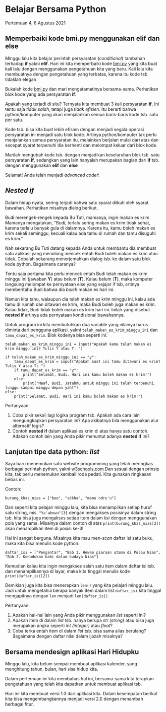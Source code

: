 # Belajar Bersama Python

Pertemuan 4, 6 Agustus 2021


## Memperbaiki kode bmi.py menggunakan elif dan else

Minggu lalu kita belajar perintah persyaratan (*conditional*) tambahan terhadap **if** yakni **elif**. Hari ini kita memperbaiki kode [bmi.py](./latihan/bmi.py) yang kita buat kali lalu dengan menggunakan pengetahuan kita yang baru. Kali lalu kita membuatnya dengan pengetahuan yang terbatas, karena itu kode tsb. tidaklah elegan.

Bukalah kode [bmi.py](./latihan/bmi.py) dan mari mengatamatinya bersama-sama. Perhatikan blok kode yang ada persyaratan **if**.

Apakah yang terjadi di situ? Ternyata kita membuat 3 kali persyaratan **if**. Ini tentu saja *tidak salah*, tetapi juga *tidak efisien*. Itu berarti bahwa python/komputer yang akan menjalankan semua baris-baris kode tsb. satu per satu.

Kode tsb. bisa kita buat lebih efisien dengan menjadi segala operasi persyaratan ini menjadi satu blok kode. Artinya python/komputer tak perlu menjalankan semua persyaratan itu, melainkan berjalan mulai dari atas dan secepat syarat terpenuhi dia berhenti dan melompat keluar dari blok kode. 

Marilah mengubah kode tsb. dengan menjadikan keseluruhan blok tsb. satu persyaratan **if**, sedangkan yang lain hanyalah merupakan bagian dari **if** tsb. dengan menggunakan **elif** dan **else**

Selamat! Anda telah menjadi *advanced coder*!


## *Nested if*

Dalam hidup nyata, sering terjadi bahwa satu syarat diikuti oleh syarat bawahan. Perhatikan misalnya dialog berikut.

Budi merengek-rengek kepada Bu Tuti, mamanya, ingin makan es krim. Mamanya mengatakan, "Budi, terlalu sering makan es krim tidak sehat, karena terlalu banyak gula di dalamnya. Karena itu, kamu boleh makan es krim sekali seminggu, kecuali kalau ada tamu di rumah dan tamu disuguhi es krim."

Nah sekarang Bu Tuti datang kepada Anda untuk membantu dia membuat satu aplikasi yang menolong mencek entah Budi boleh makan es krim atau tidak. Cobalah sekarang menerjemahkan dialog tsb. ke dalam satu blok kode python. Bagaimana caranya?

Tentu saja pertama kita perlu mencek entah Budi telah makan es krim minggu ini (jawaban **Y**) atau belum (**T**). Kalau belum (**T**), maka komputer langsung melompat ke pernyataan else yang sejajar if tsb, artinya memberitahu Budi bahwa dia *boleh* makan es hari ini.

Namun kita tahu, walaupun dia telah makan es krim minggu ini, kalau ada tamu di rumah dan ditawari es krim, maka Budi boleh juga makan es krim. Kalau tidak, Budi tidak boleh makan es krim hari ini. Inilah yang disebut **nested if** artinya ada pernyataan kondisional bawahannya.

Untuk program ini kita membutuhkan dua variable yang nilainya harus diminta dari pengguna aplikasi, yakni `telah_makan_es_krim_minggu_ini` dan `tamu_dapat_es_krim`. Blok kodenya bisa seperti ini:

```
telah_makan_es_krim_minggu_ini = input("Apakah kamu telah makan es krim minggu ini? Tulis Y atau T: ")

if telah_makan_es_krim_minggu_ini == "y":
    tamu_dapat_es_krim = input("Apakah saat ini tamu ditawari es krim? Tulis Y atau T: ")
    if tamu_dapat_es_krim == "y":
        print("Selamat, Budi. Hari ini kamu boleh makan es krim!")
    else:
        print("Maaf, Budi. Jatahmu untuk minggu ini telah terpenuhi. tunggu sampai minggu depan yah!")
else:
    print("Selamat, Budi. Hari ini kamu boleh makan es krim!")
```

Pertanyaan:
1. Coba pikir sekali lagi logika program tsb. Apakah ada cara lain mengungkapkan persyaratan ini? Apa akibatnya bila menggunakan alur alternatif logis?
2. Contoh **nested if** dalam aplikasi es krim di atas hanya satu contoh. Adakah contoh lain yang Anda pikir menuntut adanya **nested if** ini?


## Lanjutan tipe data python: *list*

Saya baru menemukan satu website programming yang telah meringkas berbagai perintah python, yakni [w3schools.com](https://www.w3schools.com/python/python_lists.asp) Dan sesuai dengan prinsip kita, tak perlu menemukan kembali roda pedati. Kita gunakan ringkasan bebas ini.

Contoh:

```
burung_khas_nias = ["beo", "sökha", "manu ndru'u"]
```

Dan seperti kita pelajari minggu lalu, kita bisa menampilkan setiap huruf satu string, mis. `"Ya'ahowu"[3]` dengan mengakses posisinya dalam string tsb. kita bisa juga mengakses setiap item dalam *list* dengan menggunakan pola yang sama. Misalnya dalam contoh di atas `print(burung_khas_nias[2])` akan menampilkan item di posisi ke-3!

Hal ini sangat berguna. Misalnya kita mau men-*scan* daftar isi satu buku, maka kita bisa menulis kode python: 

```
daftar_isi = ["Pengantar", "Bab 1. Hewan piaraan utama di Pulau Nias", "Bab 2. Kedudukan babi dalam budaya Nias"]
```

Kemudian kalau kita ingin mengakses salah satu item dalam daftar isi tsb. dan menampilkannya di layar, maka kita tinggal menulis kode `print(daftar_isi[2])`

Demikian juga kita bisa menerapkan `len()` yang kita pelajari minggu lalu. Jadi untuk mengetahui berapa banyak item dalam list `daftar_isi` kita tinggal mengapitnya dengan `len` menjadi `len(daftar_isi)`

Pertanyaan:
1. Apakah hal-hal lain yang Anda pikir menggunakan *list* seperti ini?
2. Apakah item di dalam *list* tsb. hanya berupa *str (string)* atau bisa juga merupakan angka seperti *int (integer)* atau *float*?
3. Coba terka entah item di dalam *list* tsb. bisa sama alias berulang? Bagaimana dengan daftar nilai dalam ijazah misalnya?


## Bersama mendesign aplikasi Hari Hidupku

Minggu lalu, kita belum sempat membuat aplikasi kalender, yang menghitung tahun, bulan, hari sisa hidup kita.

Dalam pertemuan ini kita membahas hal ini, bersama-sama kita terapkan pengetahuan yang telah kita dapatkan untuk membuat aplikasi tsb.

Hari ini kita membuat versi 1.0 dari aplikasi kita.
Dalam kesempatan berikut kita bisa mengembangkannya menjadi versi 2.0 dengan menambah berbagai fitur.

